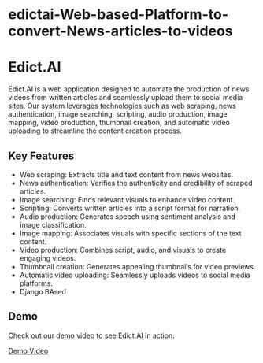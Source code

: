 # edictai-Web-based-Platform-to-convert-News-articles-to-videos
# Edict.AI

Edict.AI is a web application designed to automate the production of news videos from written articles and seamlessly upload them to social media sites. Our system leverages technologies such as web scraping, news authentication, image searching, scripting, audio production, image mapping, video production, thumbnail creation, and automatic video uploading to streamline the content creation process. 

## Key Features

- Web scraping: Extracts title and text content from news websites.
- News authentication: Verifies the authenticity and credibility of scraped articles.
- Image searching: Finds relevant visuals to enhance video content.
- Scripting: Converts written articles into a script format for narration.
- Audio production: Generates speech using sentiment analysis and image classification.
- Image mapping: Associates visuals with specific sections of the text content.
- Video production: Combines script, audio, and visuals to create engaging videos.
- Thumbnail creation: Generates appealing thumbnails for video previews.
- Automatic video uploading: Seamlessly uploads videos to social media platforms.
- Django BAsed

## Demo

Check out our demo video to see Edict.AI in action:

[Demo Video](https://youtu.be/yz5moTqSGQc)
